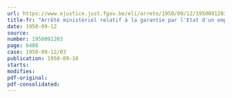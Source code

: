 ```yaml
---
url: https://www.ejustice.just.fgov.be/eli/arrete/1950/09/12/1950091203/justel
title-fr: "Arrêté ministériel relatif à la garantie par l'Etat d'un emprunt de soixante millions de francs suisses à contracter en Suisse par le Congo belge"
date: 1950-09-12
source:
number: 1950091203
page: 6488
case: 1950-09-12/03
publication: 1950-09-18
starts:
modifies:
pdf-original:
pdf-consolidated:
---
```


